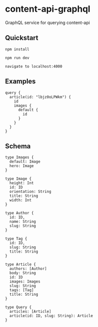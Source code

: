 # content-api-graphql

GraphQL service for querying content-api

## Quickstart

```
npm install

npm run dev

navigate to localhost:4000
```

## Examples

```
query {
  article(id: "lbjz0oLPWkm") {
    id
    images {
      default {
        id
      }
    }
  }
}
```

## Schema

```
type Images {
  default: Image
  hero: Image
}

type Image {
  height: Int
  id: ID
  orientation: String
  title: String
  width: Int
}

type Author {
  id: ID,
  name: String
  slug: String
}

type Tag {
  id: ID,
  slug: String
  title: String
}

type Article {
  authors: [Author]
  body: String
  id: ID
  images: Images
  slug: String
  tags: [Tag]
  title: String
}

type Query {
  articles: [Article]
  article(id: ID, slug: String): Article
}
```
